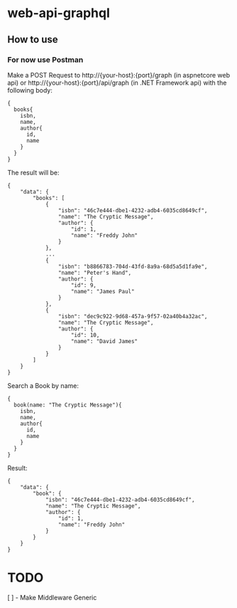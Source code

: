 # web-api-graphql

## How to use

### For now use Postman

Make a POST Request to http://{your-host}:{port}/graph (in aspnetcore web api) or http://{your-host}:{port}/api/graph (in .NET Framework api)
with the following body:
```
{
  books{
    isbn,
    name,
    author{
      id,
      name
    }
  }
}

```

The result will be:

```
{
    "data": {
        "books": [
            {
                "isbn": "46c7e444-dbe1-4232-adb4-6035cd8649cf",
                "name": "The Cryptic Message",
                "author": {
                    "id": 1,
                    "name": "Freddy John"
                }
            },
            ...
            {
                "isbn": "b8866783-704d-43fd-8a9a-68d5a5d1fa9e",
                "name": "Peter's Hand",
                "author": {
                    "id": 9,
                    "name": "James Paul"
                }
            },
            {
                "isbn": "dec9c922-9d68-457a-9f57-02a40b4a32ac",
                "name": "The Cryptic Message",
                "author": {
                    "id": 10,
                    "name": "David James"
                }
            }
        ]
    }
}

```

Search a Book by name:

```
{
  book(name: "The Cryptic Message"){
    isbn,
    name,
    author{
      id,
      name
    }
  }
}

```

Result:

```
{
    "data": {
        "book": {
            "isbn": "46c7e444-dbe1-4232-adb4-6035cd8649cf",
            "name": "The Cryptic Message",
            "author": {
                "id": 1,
                "name": "Freddy John"
            }
        }
    }
}
```

# TODO
[ ] - Make Middleware Generic
